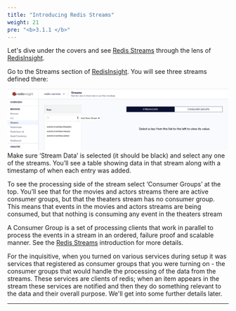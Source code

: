 ```yaml
---
title: "Introducing Redis Streams"
weight: 21
pre: "<b>3.1.1 </b>"
---
```

Let's dive under the covers and see [Redis Streams] through the lens of [RedisInsight].

Go to the Streams section of [RedisInsight]. You will see three streams defined there:

![three-streams]
Make sure ‘Stream Data’ is selected (it should be black) and select any one of the streams. You’ll see a table showing data in that stream along with a timestamp of when each entry was added.

To see the processing side of the stream select ‘Consumer Groups’  at the top. You’ll see that for the movies and actors streams there are active consumer groups, but that the theaters stream has no consumer group. This means that events in the movies and actors streams are being consumed, but that nothing is consuming any event in the theaters stream

A Consumer Group is a set of processing clients that work in parallel to process the events in a stream in an ordered, failure proof and scalable manner. See the [Redis Streams] introduction for more details.

For the inquisitive, when you turned on various services during setup it was services that registered as consumer groups that you were turning on - the consumer groups that would handle the processing of the data from the streams. These services are clients of redis; when an item appears in the stream these services are notified and then they do something relevant to the data and their overall purpose. We'll get into some further details later.

----------
[RedisInsight]: http://localhost:8001
[Redis Streams]: https://redis.io/topics/streams-intro
[Redis Stream]: https://redis.io/topics/streams-intro
[three-streams]: three-streams.png
